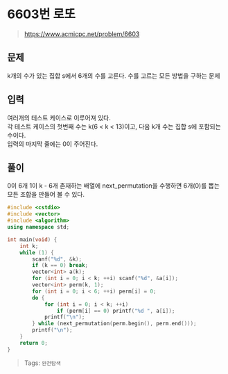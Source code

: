 # 6603번 로또
>https://www.acmicpc.net/problem/6603

## 문제
k개의 수가 있는 집합 s에서 6개의 수를 고른다. 수를 고르는 모든 방법을 구하는 문제

## 입력
여러개의 테스트 케이스로 이루어져 있다.  
각 테스트 케이스의 첫번째 수는 k(6 < k < 13)이고, 다음 k개 수는 집합 s에 포함되는 수이다.  
입력의 마지막 줄에는 0이 주어진다.

## 풀이
0이 6개 1이 k - 6개 존재하는 배열에 next_permutation을 수행하면 6개(0)를 뽑는 모든 조합을 만들어 볼 수 있다.

```cpp
#include <cstdio>
#include <vector>
#include <algorithm>
using namespace std;

int main(void) {
    int k;
    while (1) {
        scanf("%d", &k);
        if (k == 0) break;
        vector<int> a(k);
        for (int i = 0; i < k; ++i) scanf("%d", &a[i]);
        vector<int> perm(k, 1);
        for (int i = 0; i < 6; ++i) perm[i] = 0;
        do {
            for (int i = 0; i < k; ++i)
                if (perm[i] == 0) printf("%d ", a[i]);
            printf("\n");
        } while (next_permutation(perm.begin(), perm.end()));
        printf("\n");
    }
    return 0;
}
```

>Tags: `완전탐색`
